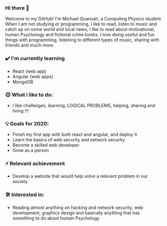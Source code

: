 ### Hi there 👋

<!--
**micky-quansah/micky-quansah** is a ✨ _special_ ✨ repository because its `README.md` (this file) appears on your GitHub profile.

Here are some ideas to get you started:

- 🔭 I’m currently working on ...
- 🌱 I’m currently learning ...
- 👯 I’m looking to collaborate on ...
- 🤔 I’m looking for help with ...
- 💬 Ask me about ...
- 📫 How to reach me: ...
- 😄 Pronouns: ...
- ⚡ Fun fact: ...
-->

Welcome to my GitHub! I'm Michael Quansah, a Computing Physics student. When I am not studying or programming, I like to read, listen to music and catch up on some world and local news, I like to read about motivational, human Psychology and fictional crime books. I love doing useful and fun things with programming, listening to different types of music, sharing with friends and much more.

### ✔️ I'm currently learning
- React (web app)
- Angular (web apps)
- MongoDB

### 😍 What i like to do:
- I like challenges, learning, LOGICAL PROBLEMS, helping, sharing and living !!!

### 💡 Goals for 2020:
- Finish my first app with both react and angular, and deploy it
- Learn the basics of web security and network security
- Become a skilled web developer
- Grow as a person

### ⚡ Relevant achievement
- Develop a website that would help solve a relevant problem in our society

### 🛠 Interested in:
- Reading almost anything on hacking and network security, web development, graphics design and basically anything that has something to do about human Psychology
